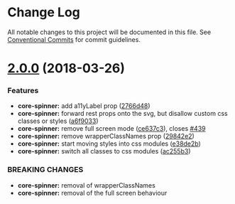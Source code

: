 # Change Log

All notable changes to this project will be documented in this file.
See [Conventional Commits](https://conventionalcommits.org) for commit guidelines.

<a name="2.0.0"></a>
# [2.0.0](https://github.com/telusdigital/tds/compare/@tds/core-spinner@1.0.0...@tds/core-spinner@2.0.0) (2018-03-26)


### Features

* **core-spinner:** add a11yLabel prop ([2766d48](https://github.com/telusdigital/tds/commit/2766d48))
* **core-spinner:** forward rest props onto the svg, but disallow custom css classes or styles ([a6f9033](https://github.com/telusdigital/tds/commit/a6f9033))
* **core-spinner:** remove full screen mode ([ce637c3](https://github.com/telusdigital/tds/commit/ce637c3)), closes [#439](https://github.com/telusdigital/tds/issues/439)
* **core-spinner:** remove wrapperClassNames prop ([29842e2](https://github.com/telusdigital/tds/commit/29842e2))
* **core-spinner:** start moving styles into css modules ([e38de2b](https://github.com/telusdigital/tds/commit/e38de2b))
* **core-spinner:** switch all classes to css modules ([ac255b3](https://github.com/telusdigital/tds/commit/ac255b3))


### BREAKING CHANGES

* **core-spinner:** removal of wrapperClassNames
* **core-spinner:** removal of the full screen behaviour
